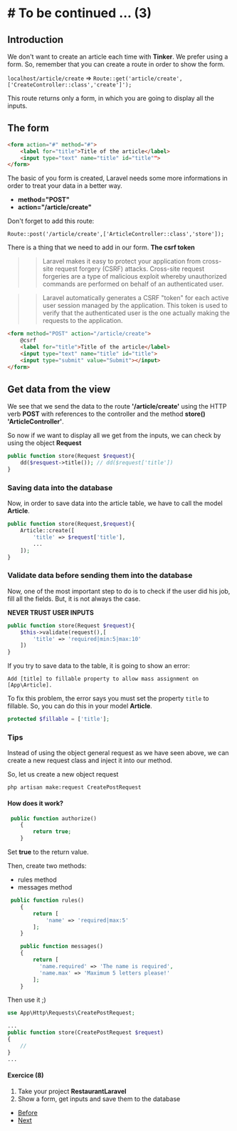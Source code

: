 # # To be continued ... (3)

## Introduction

We don't want to create an article each time with **Tinker**. We prefer using a form. So, remember that you can create a route in order to show the form.

`localhost/article/create` => `Route::get('article/create',['CreateController::class','create']');`

This route returns only a form, in which you are going to display all the inputs.

## The form

```html
<form action="#" method="#">
    <label for="title">Title of the article</label>
    <input type="text" name="title" id="title"">
</form>
```
The basic of you form is created, Laravel needs some more informations in order to treat your data in a better way.

- **method="POST"** 
- **action="/article/create"**

Don't forget to add this route:

`Route::post('/article/create',['ArticleController::class','store']);`

There is a thing that we need to add in our form. **The csrf token**

>>Laravel makes it easy to protect your application from cross-site request forgery (CSRF) attacks. Cross-site request forgeries are a type of malicious exploit whereby unauthorized commands are performed on behalf of an authenticated user.

>> Laravel automatically generates a CSRF "token" for each active user session managed by the application. This token is used to verify that the authenticated user is the one actually making the requests to the application.

```html
<form method="POST" action="/article/create">
    @csrf
    <label for="title">Title of the article</label>
    <input type="text" name="title" id="title">
    <input type="submit" value="Submit"></input> 
</form>
```

## Get data from the view
We see that we send the data to the route **'/article/create'** using the HTTP verb **POST** with references to the controller and the method **store()** **'ArticleController'**.

So now if we want to display all we get from the inputs, we can check by using the object **Request**

```php
public function store(Request $request){
    dd($resquest->title()); // dd($request['title'])
}
```

### Saving data into the database
Now, in order to save data into the article table, we have to call the model **Article**.

```php
public function store(Request,$request){
    Article::create([
        'title' => $request['title'],
        ...
    ]);
}
```

### Validate data before sending them into the database

Now, one of the most important step to do is to check if the user did his job, fill all the fields. But, it is not always the case.

**NEVER TRUST USER INPUTS**

```php
public function store(Request $request){
    $this->validate(request(),[
        'title' => 'required|min:5|max:10'
    ])
}
```

If you try to save data to the table, it is going to show an error:

`Add [title] to fillable property to allow mass assignment on [App\Article].`

To fix this problem, the error says you must set the property `title` to fillable. So, you can do this in your model **Article**.

```php
protected $fillable = ['title'];
```

### Tips

Instead of using the object general request as we have seen above, we can create a new request class and inject it into our method.

So, let us create a new object request

```php artisan make:request CreatePostRequest```

#### How does it work?

```php
 public function authorize()
    {
        return true;
    }
```
Set **true** to the return value.

Then, create two methods:
- rules method
- messages method

```php
 public function rules()
    {
        return [
            'name' => 'required|max:5'
        ];
    }

    public function messages()
    {
        return [
          'name.required' => 'The name is required',
          'name.max' => 'Maximum 5 letters please!'
        ];
    }
```

Then use it ;)

```php
use App\Http\Requests\CreatePostRequest;

...
public function store(CreatePostRequest $request)
{
    //
}
...

```

#### Exercice (8)
1. Take your project **RestaurantLaravel**
2. Show a form, get inputs and save them to the database

- [Before](/03.Exercice/b.step2.md)
- [Next](03.Exercice/../d.step4.md)